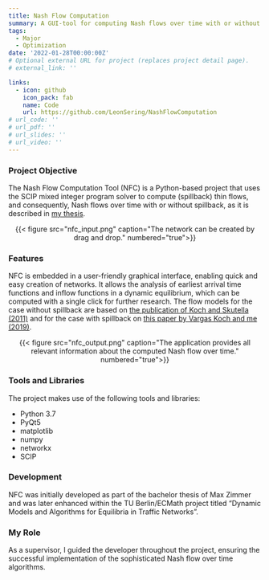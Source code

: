 ```yaml
---
title: Nash Flow Computation
summary: A GUI-tool for computing Nash flows over time with or without spillback as well as (spillback) thin flows.
tags:
  - Major
  - Optimization
date: '2022-01-28T00:00:00Z'
# Optional external URL for project (replaces project detail page).
# external_link: ''

links:
  - icon: github
    icon_pack: fab
    name: Code
    url: https://github.com/LeonSering/NashFlowComputation
# url_code: ''
# url_pdf: ''
# url_slides: ''
# url_video: ''
---
```

### Project Objective
The Nash Flow Computation Tool (NFC) is a Python-based project that uses the SCIP mixed integer program solver
to compute (spillback) thin flows, and consequently, Nash flows over time with or without spillback, as it is
described in [my thesis](../../publication/sering-2020-diss).

<center>{{< figure src="nfc_input.png" caption="The network can be created by drag and drop." numbered="true">}}</center>

### Features
NFC is embedded in a user-friendly graphical interface, enabling quick and easy creation of networks.
It allows the analysis of earliest arrival time functions and inflow functions in a dynamic equilibrium, which can be
computed with a single click for further research.
The flow models for the case without spillback are based on [the publication of Koch and Skutella (2011)](https://doi.org/10.1007/s00224-010-9299-y)
and for the case with spillback on [this paper by Vargas Koch and me (2019)](../../publication/sering-2019-spillback).

<center>{{< figure src="nfc_output.png" caption="The application provides all relevant information about the computed Nash flow over time." numbered="true">}}</center>

### Tools and Libraries
The project makes use of the following tools and libraries:
- Python 3.7
- PyQt5
- matplotlib
- numpy
- networkx
- SCIP

### Development
NFC was initially developed as part of the bachelor thesis of Max Zimmer and was later enhanced within the TU Berlin/ECMath
project titled “Dynamic Models and Algorithms for Equilibria in Traffic Networks”.

### My Role
As a supervisor, I guided the developer throughout the project, ensuring the successful implementation of the sophisticated Nash flow over time algorithms.
